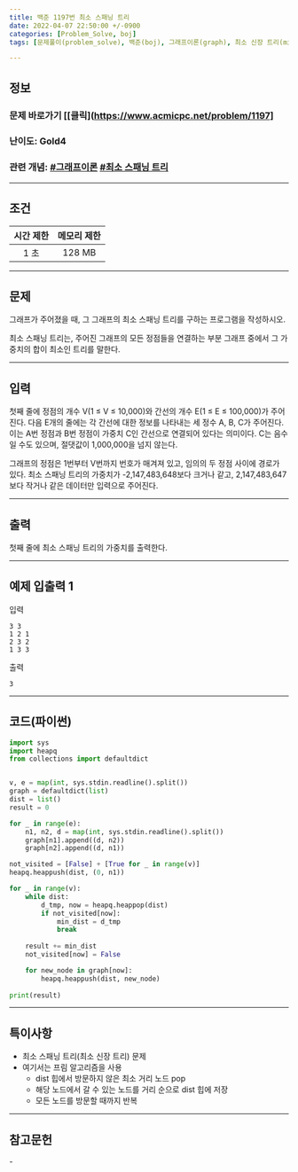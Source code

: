 ```yaml
---
title: 백준 1197번 최소 스패닝 트리
date: 2022-04-07 22:50:00 +/-0900
categories: [Problem_Solve, boj]
tags: [문제풀이(problem_solve), 백준(boj), 그래프이론(graph), 최소 신장 트리(minimum_spanning_tree)]

---
```

## 정보
### 문제 바로가기 [[클릭](https://www.acmicpc.net/problem/1197]
### 난이도: Gold4
### 관련 개념: [#그래프이론](https://www.acmicpc.net/problemset?sort=ac_desc&algo=7) [#최소 스패닝 트리](https://www.acmicpc.net/problemset?sort=ac_desc&algo=49)

---
## 조건

시간 제한|메모리 제한
:---:|:---:
1 초|128 MB

---
## 문제
그래프가 주어졌을 때, 그 그래프의 최소 스패닝 트리를 구하는 프로그램을 작성하시오.

최소 스패닝 트리는, 주어진 그래프의 모든 정점들을 연결하는 부분 그래프 중에서 그 가중치의 합이 최소인 트리를 말한다.

---
## 입력
첫째 줄에 정점의 개수 V(1 ≤ V ≤ 10,000)와 간선의 개수 E(1 ≤ E ≤ 100,000)가 주어진다. 다음 E개의 줄에는 각 간선에 대한 정보를 나타내는 세 정수 A, B, C가 주어진다. 이는 A번 정점과 B번 정점이 가중치 C인 간선으로 연결되어 있다는 의미이다. C는 음수일 수도 있으며, 절댓값이 1,000,000을 넘지 않는다.

그래프의 정점은 1번부터 V번까지 번호가 매겨져 있고, 임의의 두 정점 사이에 경로가 있다. 최소 스패닝 트리의 가중치가 -2,147,483,648보다 크거나 같고, 2,147,483,647보다 작거나 같은 데이터만 입력으로 주어진다.

---
## 출력
첫째 줄에 최소 스패닝 트리의 가중치를 출력한다.

---
## 예제 입출력 1
입력
```
3 3
1 2 1
2 3 2
1 3 3
```

출력
```
3
```

---
## 코드(파이썬)
```python
import sys
import heapq
from collections import defaultdict


v, e = map(int, sys.stdin.readline().split())
graph = defaultdict(list)
dist = list()
result = 0

for _ in range(e):
    n1, n2, d = map(int, sys.stdin.readline().split())
    graph[n1].append((d, n2))
    graph[n2].append((d, n1))

not_visited = [False] + [True for _ in range(v)]
heapq.heappush(dist, (0, n1))

for _ in range(v):
    while dist:
        d_tmp, now = heapq.heappop(dist)
        if not_visited[now]:
            min_dist = d_tmp
            break
    
    result += min_dist
    not_visited[now] = False

    for new_node in graph[now]:
        heapq.heappush(dist, new_node)
        
print(result)

```

---
## 특이사항
- 최소 스패닝 트리(최소 신장 트리) 문제
- 여기서는 프림 알고리즘을 사용
  - dist 힙에서 방문하지 않은 최소 거리 노드 pop
  - 해당 노드에서 갈 수 있는 노드를 거리 순으로 dist 힙에 저장
  - 모든 노드를 방문할 때까지 반복

---
## 참고문헌
\- 
